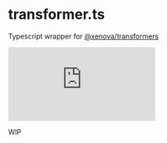 # transformer.ts

Typescript wrapper for [@xenova/transformers](https://www.npmjs.com/package/@xenova/transformers)

[![npm Package Version](https://img.shields.io/npm/v/transformer.ts)](https://www.npmjs.com/package/transformer.ts)

WIP
